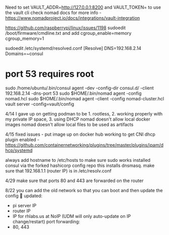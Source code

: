 Need to set VAULT_ADDR=http://127.0.0.1:8200
and VAULT_TOKEN=<root token> to use the vault cli
check nomad docs for more info - https://www.nomadproject.io/docs/integrations/vault-integration

https://github.com/raspberrypi/linux/issues/1198
sudoedit /boot/firmware/cmdline.txt and add cgroup_enable=memory cgroup_memory=1

sudoedit /etc/systemd/resolved.conf
[Resolve]
DNS=192.168.2.14
Domains=~consul

# port 53 requires root
sudo /home/ubuntu/.bin/consul agent -dev -config-dir consul.d/ -client 192.168.2.14 -dns-port 53
sudo $HOME/.bin/nomad agent -config nomad.hcl
sudo $HOME/.bin/nomad agent -client -config nomad-cluster.hcl
vault server -config=vault/config

4/14
I gave up on getting podman to be 1. rootless, 2. working properly with my private IP space, 3. using DHCP
nomad doesn't allow local docker images
nomad doesn't allow local files to be used as artifacts

4/15
fixed issues - 
put image up on docker hub
working to get CNI dhcp plugin enabled - https://github.com/containernetworking/plugins/tree/master/plugins/ipam/dhcp/systemd

always add hostname to /etc/hosts to make sure sudo works
installed consul via the forked hashicorp config repo
this installs dnsmasq. make sure that 192.168.1.1 (router IP) is in /etc/resolv.conf

4/29
make sure that ports 80 and 443 are forwarded on the router

8/22
you can add the old network so that you can boot and then update the config :facepalm:
updated:
  * pi server IP
  * router IP
  * IP for rhlabs.us at NoIP (UDM will only auto-update on IP change/restart)
port forwarding: 
  * 80, 443

